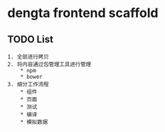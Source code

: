 # dengta frontend scaffold
## TODO List
	1. 全部进行拷贝
	2. 将内容通过包管理工具进行管理
		* npm
		* bower
	3. 细分工作流程
		* 组件
		* 页面
		* 测试
		* 编译
		* 模拟数据